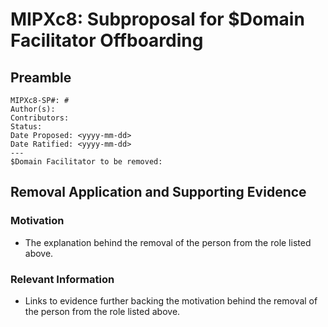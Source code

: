 # MIPXc8: Subproposal for $Domain Facilitator Offboarding

## Preamble
```
MIPXc8-SP#: #
Author(s):
Contributors: 
Status:
Date Proposed: <yyyy-mm-dd>
Date Ratified: <yyyy-mm-dd>
---
$Domain Facilitator to be removed:
```

## Removal Application and Supporting Evidence
    
### Motivation
- The explanation behind the removal of the person from the role listed above.

### Relevant Information
-  Links to evidence further backing the motivation behind the removal of the person from the role listed above.
